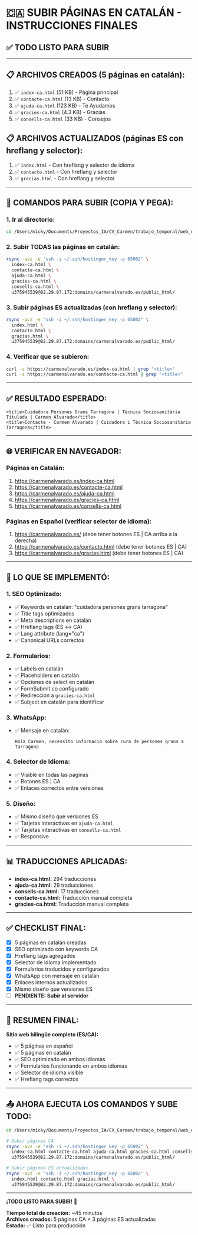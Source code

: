 # 🇨🇦 SUBIR PÁGINAS EN CATALÁN - INSTRUCCIONES FINALES

## ✅ TODO LISTO PARA SUBIR

---

## 📋 ARCHIVOS CREADOS (5 páginas en catalán):

1. ✅ `index-ca.html` (51 KB) - Página principal
2. ✅ `contacte-ca.html` (13 KB) - Contacto
3. ✅ `ajuda-ca.html` (123 KB) - Te Ayudamos
4. ✅ `gracies-ca.html` (4.3 KB) - Gracias
5. ✅ `consells-ca.html` (33 KB) - Consejos

## 📋 ARCHIVOS ACTUALIZADOS (páginas ES con hreflang y selector):

1. ✅ `index.html` - Con hreflang y selector de idioma
2. ✅ `contacto.html` - Con hreflang y selector
3. ✅ `gracias.html` - Con hreflang y selector

---

## 🚀 COMANDOS PARA SUBIR (COPIA Y PEGA):

### **1. Ir al directorio:**
```bash
cd /Users/micky/Documents/Proyectos_IA/CV_Carmen/trabajo_temporal/web_carmen
```

### **2. Subir TODAS las páginas en catalán:**
```bash
rsync -avz -e "ssh -i ~/.ssh/hostinger_key -p 65002" \
  index-ca.html \
  contacte-ca.html \
  ajuda-ca.html \
  gracies-ca.html \
  consells-ca.html \
  u375945539@82.29.87.172:domains/carmenalvarado.es/public_html/
```

### **3. Subir páginas ES actualizadas (con hreflang y selector):**
```bash
rsync -avz -e "ssh -i ~/.ssh/hostinger_key -p 65002" \
  index.html \
  contacto.html \
  gracias.html \
  u375945539@82.29.87.172:domains/carmenalvarado.es/public_html/
```

### **4. Verificar que se subieron:**
```bash
curl -s https://carmenalvarado.es/index-ca.html | grep "<title>"
curl -s https://carmenalvarado.es/contacte-ca.html | grep "<title>"
```

---

## ✅ RESULTADO ESPERADO:

```
<title>Cuidadora Persones Grans Tarragona | Tècnica Sociosanitària Titulada | Carmen Alvarado</title>
<title>Contacte - Carmen Alvarado | Cuidadora i Tècnica Sociosanitària Tarragona</title>
```

---

## 🌐 VERIFICAR EN NAVEGADOR:

### **Páginas en Catalán:**
1. https://carmenalvarado.es/index-ca.html
2. https://carmenalvarado.es/contacte-ca.html
3. https://carmenalvarado.es/ajuda-ca.html
4. https://carmenalvarado.es/gracies-ca.html
5. https://carmenalvarado.es/consells-ca.html

### **Páginas en Español (verificar selector de idioma):**
1. https://carmenalvarado.es/ (debe tener botones ES | CA arriba a la derecha)
2. https://carmenalvarado.es/contacto.html (debe tener botones ES | CA)
3. https://carmenalvarado.es/gracias.html (debe tener botones ES | CA)

---

## 🎯 LO QUE SE IMPLEMENTÓ:

### **1. SEO Optimizado:**
- ✅ Keywords en catalán: "cuidadora persones grans tarragona"
- ✅ Title tags optimizados
- ✅ Meta descriptions en catalán
- ✅ Hreflang tags (ES ↔ CA)
- ✅ Lang attribute (lang="ca")
- ✅ Canonical URLs correctos

### **2. Formularios:**
- ✅ Labels en catalán
- ✅ Placeholders en catalán
- ✅ Opciones de select en catalán
- ✅ FormSubmit.co configurado
- ✅ Redirección a `gracies-ca.html`
- ✅ Subject en catalán para identificar

### **3. WhatsApp:**
- ✅ Mensaje en catalán:
  ```
  Hola Carmen, necessito informació sobre cura de persones grans a Tarragona
  ```

### **4. Selector de Idioma:**
- ✅ Visible en todas las páginas
- ✅ Botones ES | CA
- ✅ Enlaces correctos entre versiones

### **5. Diseño:**
- ✅ Mismo diseño que versiones ES
- ✅ Tarjetas interactivas en `ajuda-ca.html`
- ✅ Tarjetas interactivas en `consells-ca.html`
- ✅ Responsive

---

## 📊 TRADUCCIONES APLICADAS:

- **index-ca.html:** 294 traducciones
- **ajuda-ca.html:** 29 traducciones
- **consells-ca.html:** 17 traducciones
- **contacte-ca.html:** Traducción manual completa
- **gracies-ca.html:** Traducción manual completa

---

## ✅ CHECKLIST FINAL:

- [x] 5 páginas en catalán creadas
- [x] SEO optimizado con keywords CA
- [x] Hreflang tags agregados
- [x] Selector de idioma implementado
- [x] Formularios traducidos y configurados
- [x] WhatsApp con mensaje en catalán
- [x] Enlaces internos actualizados
- [x] Mismo diseño que versiones ES
- [ ] **PENDIENTE: Subir al servidor**

---

## 🎉 RESUMEN FINAL:

**Sitio web bilingüe completo (ES/CA):**
- ✅ 5 páginas en español
- ✅ 5 páginas en catalán
- ✅ SEO optimizado en ambos idiomas
- ✅ Formularios funcionando en ambos idiomas
- ✅ Selector de idioma visible
- ✅ Hreflang tags correctos

---

## 📤 AHORA EJECUTA LOS COMANDOS Y SUBE TODO:

```bash
cd /Users/micky/Documents/Proyectos_IA/CV_Carmen/trabajo_temporal/web_carmen

# Subir páginas CA
rsync -avz -e "ssh -i ~/.ssh/hostinger_key -p 65002" \
  index-ca.html contacte-ca.html ajuda-ca.html gracies-ca.html consells-ca.html \
  u375945539@82.29.87.172:domains/carmenalvarado.es/public_html/

# Subir páginas ES actualizadas
rsync -avz -e "ssh -i ~/.ssh/hostinger_key -p 65002" \
  index.html contacto.html gracias.html \
  u375945539@82.29.87.172:domains/carmenalvarado.es/public_html/
```

---

**¡TODO LISTO PARA SUBIR!** 🚀

**Tiempo total de creación:** ~45 minutos  
**Archivos creados:** 5 páginas CA + 3 páginas ES actualizadas  
**Estado:** ✅ Listo para producción

